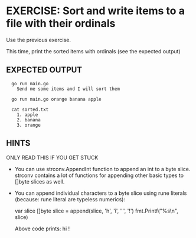 # EXERCISE: Sort and write items to a file with their ordinals

 Use the previous exercise.

 This time, print the sorted items with ordinals
 (see the expected output)


## EXPECTED OUTPUT

```
  go run main.go
    Send me some items and I will sort them
```

```
  go run main.go orange banana apple

  cat sorted.txt
    1. apple
    2. banana
    3. orange
```

## HINTS

  ONLY READ THIS IF YOU GET STUCK

  + You can use strconv.AppendInt function to append an int
    to a byte slice. strconv contains a lot of functions for appending
    other basic types to []byte slices as well.

  + You can append individual characters to a byte slice using
    rune literals (because: rune literal are typeless numerics):

    var slice []byte
    slice = append(slice, 'h', 'i', ' ', '!')
    fmt.Printf("%s\n", slice)

    Above code prints: hi !